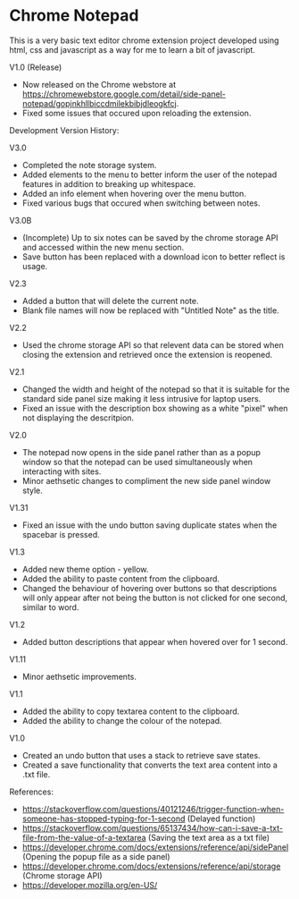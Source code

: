 # Chrome Notepad

This is a very basic text editor chrome extension project developed using html, css and javascript as a way for me to learn a bit of javascript.

V1.0 (Release)
- Now released on the Chrome webstore at https://chromewebstore.google.com/detail/side-panel-notepad/gopjnkhllbiccdmilekbibjdleogkfcj.
- Fixed some issues that occured upon reloading the extension.

Development Version History:

V3.0
- Completed the note storage system.
- Added elements to the menu to better inform the user of the notepad features in addition to breaking up whitespace.
- Added an info element when hovering over the menu button.
- Fixed various bugs that occured when switching between notes.

V3.0B
- (Incomplete) Up to six notes can be saved by the chrome storage API and accessed within the new menu section.
- Save button has been replaced with a download icon to better reflect is usage.

V2.3
- Added a button that will delete the current note.
- Blank file names will now be replaced with "Untitled Note" as the title.

V2.2
- Used the chrome storage API so that relevent data can be stored when closing the extension and retrieved once the extension is reopened.

V2.1
- Changed the width and height of the notepad so that it is suitable for the standard side panel size making it less intrusive for laptop users.
- Fixed an issue with the description box showing as a white "pixel" when not displaying the descritpion.

V2.0
- The notepad now opens in the side panel rather than as a popup window so that the notepad can be used simultaneously when interacting with sites.
- Minor aethsetic changes to compliment the new side panel window style.

V1.31
- Fixed an issue with the undo button saving duplicate states when the spacebar is pressed.

V1.3
- Added new theme option - yellow.
- Added the ability to paste content from the clipboard.
- Changed the behaviour of hovering over buttons so that descriptions will only appear after not being the button is not clicked for one second, similar to word.

V1.2
- Added button descriptions that appear when hovered over for 1 second.

V1.11
- Minor aethsetic improvements.

V1.1
- Added the ability to copy textarea content to the clipboard.
- Added the ability to change the colour of the notepad.

V1.0 
- Created an undo button that uses a stack to retrieve save states.
- Created a save functionality that converts the text area content into a .txt file.

References:
- https://stackoverflow.com/questions/40121246/trigger-function-when-someone-has-stopped-typing-for-1-second (Delayed function)
- https://stackoverflow.com/questions/65137434/how-can-i-save-a-txt-file-from-the-value-of-a-textarea (Saving the text area as a txt file)
- https://developer.chrome.com/docs/extensions/reference/api/sidePanel (Opening the popup file as a side panel)
- https://developer.chrome.com/docs/extensions/reference/api/storage (Chrome storage API)
- https://developer.mozilla.org/en-US/

